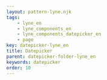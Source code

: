 ```yaml
---
layout: pattern-lyne.njk
tags: 
    - lyne_en
    - lyne_components_en
    - lyne_components_datepicker_en
    - page
key: datepicker-lyne_en
title: Datepicker
parent: datepicker-folder-lyne_en
keywords: datepicker
order: 10
---
```

